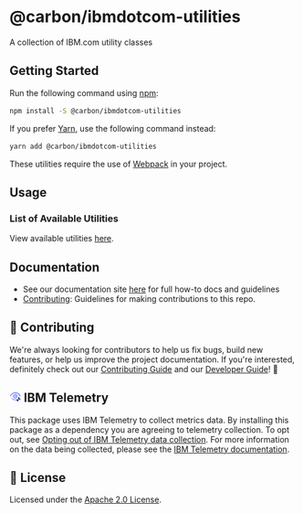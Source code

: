 # @carbon/ibmdotcom-utilities

A collection of IBM.com utility classes

## Getting Started

Run the following command using [npm](https://www.npmjs.com/):

```bash
npm install -S @carbon/ibmdotcom-utilities
```

If you prefer [Yarn](https://yarnpkg.com/en/), use the following command
instead:

```bash
yarn add @carbon/ibmdotcom-utilities
```

These utilities require the use of [Webpack](https://webpack.js.org/) in your
project.

## Usage

### List of Available Utilities

View available utilities
[here](https://carbon-design-system.github.io/carbon-for-ibm-dotcom/utilities).

## Documentation

- See our documentation site [here](https://www.ibm.com/standards/carbon) for
  full how-to docs and guidelines
- [Contributing](https://github.com/carbon-design-system/carbon-for-ibm-dotcom/blob/main/.github/CONTRIBUTING.md):
  Guidelines for making contributions to this repo.

## 🙌 Contributing

We're always looking for contributors to help us fix bugs, build new features,
or help us improve the project documentation. If you're interested, definitely
check out our
[Contributing Guide](https://github.com/carbon-design-system/carbon-for-ibm-dotcom/blob/main/.github/CONTRIBUTING.md)
and our
[Developer Guide](https://github.com/carbon-design-system/carbon-for-ibm-dotcom/blob/main/docs/developing.md)!
👀

## <picture><source height="20" width="20" media="(prefers-color-scheme: dark)" srcset="https://raw.githubusercontent.com/ibm-telemetry/telemetry-js/main/docs/images/ibm-telemetry-dark.svg"><source height="20" width="20" media="(prefers-color-scheme: light)" srcset="https://raw.githubusercontent.com/ibm-telemetry/telemetry-js/main/docs/images/ibm-telemetry-light.svg"><img height="20" width="20" alt="IBM Telemetry" src="https://raw.githubusercontent.com/ibm-telemetry/telemetry-js/main/docs/images/ibm-telemetry-light.svg"></picture> IBM Telemetry

This package uses IBM Telemetry to collect metrics data. By installing this
package as a dependency you are agreeing to telemetry collection. To opt out,
see
[Opting out of IBM Telemetry data collection](https://github.com/ibm-telemetry/telemetry-js/tree/main#opting-out-of-ibm-telemetry-data-collection).
For more information on the data being collected, please see the
[IBM Telemetry documentation](https://github.com/ibm-telemetry/telemetry-js/tree/main#ibm-telemetry-collection-basics).

## 📝 License

Licensed under the
[Apache 2.0 License](https://github.com/carbon-design-system/carbon-for-ibm-dotcom/blob/main/LICENSE).
